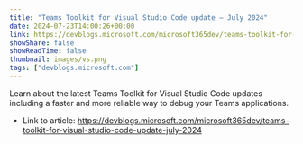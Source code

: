 ```yaml
---
title: "Teams Toolkit for Visual Studio Code update – July 2024"
date: 2024-07-23T14:00:26+00:00
link: https://devblogs.microsoft.com/microsoft365dev/teams-toolkit-for-visual-studio-code-update-july-2024
showShare: false
showReadTime: false
thumbnail: images/vs.png
tags: ["devblogs.microsoft.com"]
---
```

Learn about the latest Teams Toolkit for Visual Studio Code updates including a faster and more reliable way to debug your Teams applications.

- Link to article: https://devblogs.microsoft.com/microsoft365dev/teams-toolkit-for-visual-studio-code-update-july-2024